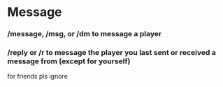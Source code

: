 # Message

### /message, /msg, or /dm to message a player
### /reply or /r to message the player you last sent or received a message from (except for yourself)

for friends
pls ignore
